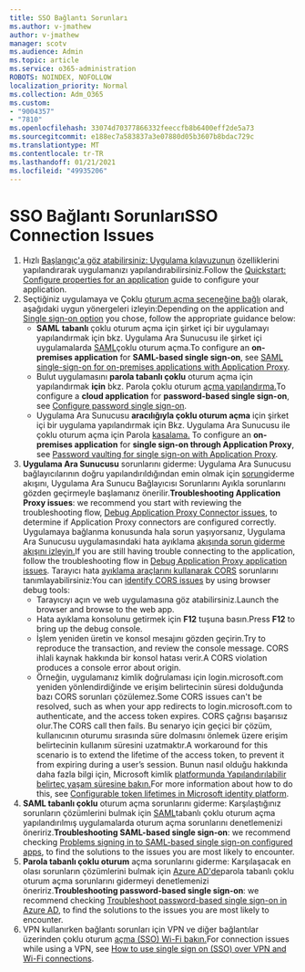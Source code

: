 ```yaml
---
title: SSO Bağlantı Sorunları
ms.author: v-jmathew
author: v-jmathew
manager: scotv
ms.audience: Admin
ms.topic: article
ms.service: o365-administration
ROBOTS: NOINDEX, NOFOLLOW
localization_priority: Normal
ms.collection: Adm_O365
ms.custom:
- "9004357"
- "7810"
ms.openlocfilehash: 33074d70377866332feeccfb8b6400eff2de5a73
ms.sourcegitcommit: e188ec7a583837a3e07880d05b3607b8bdac729c
ms.translationtype: MT
ms.contentlocale: tr-TR
ms.lasthandoff: 01/21/2021
ms.locfileid: "49935206"
---
```

# <a name="sso-connection-issues"></a><span data-ttu-id="9c3dc-102">SSO Bağlantı Sorunları</span><span class="sxs-lookup"><span data-stu-id="9c3dc-102">SSO Connection Issues</span></span>

1. <span data-ttu-id="9c3dc-103">Hızlı [Başlangıç'a göz atabilirsiniz: Uygulama kılavuzunun](https://docs.microsoft.com/azure/active-directory/manage-apps/add-application-portal-configure) özelliklerini yapılandırarak uygulamanızı yapılandırabilirsiniz.</span><span class="sxs-lookup"><span data-stu-id="9c3dc-103">Follow the [Quickstart: Configure properties for an application](https://docs.microsoft.com/azure/active-directory/manage-apps/add-application-portal-configure) guide to configure your application.</span></span>
2. <span data-ttu-id="9c3dc-104">Seçtiğiniz uygulamaya ve Çoklu [oturum açma seçeneğine bağlı](https://docs.microsoft.com/azure/active-directory/manage-apps/sso-options) olarak, aşağıdaki uygun yönergeleri izleyin:</span><span class="sxs-lookup"><span data-stu-id="9c3dc-104">Depending on the application and [Single sign-on option](https://docs.microsoft.com/azure/active-directory/manage-apps/sso-options) you chose, follow the appropriate guidance below:</span></span>
    - <span data-ttu-id="9c3dc-105">**SAML** **tabanlı** çoklu oturum açma için şirket içi bir uygulamayı yapılandırmak için bkz. Uygulama Ara Sunucusu ile şirket içi uygulamalarda [SAML](https://docs.microsoft.com/azure/active-directory/manage-apps/application-proxy-configure-single-sign-on-on-premises-apps)çoklu oturum açma.</span><span class="sxs-lookup"><span data-stu-id="9c3dc-105">To configure an **on-premises application** for **SAML-based single sign-on**, see [SAML single-sign-on for on-premises applications with Application Proxy](https://docs.microsoft.com/azure/active-directory/manage-apps/application-proxy-configure-single-sign-on-on-premises-apps).</span></span>
    - <span data-ttu-id="9c3dc-106">Bulut uygulamasını **parola tabanlı çoklu** oturum açma için yapılandırmak **için** bkz. Parola çoklu oturum [açma yapılandırma.](https://docs.microsoft.com/azure/active-directory/manage-apps/configure-password-single-sign-on-non-gallery-applications)</span><span class="sxs-lookup"><span data-stu-id="9c3dc-106">To configure a **cloud application** for **password-based single sign-on**, see  [Configure password single sign-on](https://docs.microsoft.com/azure/active-directory/manage-apps/configure-password-single-sign-on-non-gallery-applications).</span></span>
    - <span data-ttu-id="9c3dc-107">Uygulama Ara Sunucusu **aracılığıyla çoklu oturum açma** için şirket içi bir uygulama yapılandırmak için Bkz. Uygulama Ara Sunucusu ile çoklu oturum açma için Parola [kasalama.](https://docs.microsoft.com/azure/active-directory/manage-apps/application-proxy-configure-single-sign-on-password-vaulting) </span><span class="sxs-lookup"><span data-stu-id="9c3dc-107">To configure an **on-premises application** for **single sign-on through Application Proxy**, see [Password vaulting for single sign-on with Application Proxy](https://docs.microsoft.com/azure/active-directory/manage-apps/application-proxy-configure-single-sign-on-password-vaulting).</span></span>
3. <span data-ttu-id="9c3dc-108">**Uygulama Ara Sunucusu** sorunlarını giderme: Uygulama Ara Sunucusu bağlayıcılarının doğru yapılandırıldığından emin olmak için [sorun](https://docs.microsoft.com/azure/active-directory/manage-apps/application-proxy-debug-connectors)giderme akışını, Uygulama Ara Sunucu Bağlayıcısı Sorunlarını Ayıkla sorunlarını gözden geçirmeyle başlamanız önerilir.</span><span class="sxs-lookup"><span data-stu-id="9c3dc-108">**Troubleshooting Application Proxy issues**: we recommend you start with reviewing the troubleshooting flow, [Debug Application Proxy Connector issues](https://docs.microsoft.com/azure/active-directory/manage-apps/application-proxy-debug-connectors), to determine if Application Proxy connectors are configured correctly.</span></span> <span data-ttu-id="9c3dc-109">Uygulamaya bağlanma konusunda hala sorun yaşıyorsanız, Uygulama Ara Sunucusu uygulamasındaki hata ayıklama [akışında sorun giderme akışını izleyin.](https://docs.microsoft.com/azure/active-directory/manage-apps/application-proxy-debug-apps)</span><span class="sxs-lookup"><span data-stu-id="9c3dc-109">If you are still having trouble connecting to the application, follow the troubleshooting flow in [Debug Application Proxy application issues](https://docs.microsoft.com/azure/active-directory/manage-apps/application-proxy-debug-apps).</span></span> <span data-ttu-id="9c3dc-110">Tarayıcı hata [ayıklama araçlarını kullanarak CORS](https://docs.microsoft.com/azure/active-directory/manage-apps/application-proxy-understand-cors-issues#understand-and-identify-cors-issues) sorunlarını tanımlayabilirsiniz:</span><span class="sxs-lookup"><span data-stu-id="9c3dc-110">You can [identify CORS issues](https://docs.microsoft.com/azure/active-directory/manage-apps/application-proxy-understand-cors-issues#understand-and-identify-cors-issues) by using browser debug tools:</span></span>
    - <span data-ttu-id="9c3dc-111">Tarayıcıyı açın ve web uygulamasına göz atabilirsiniz.</span><span class="sxs-lookup"><span data-stu-id="9c3dc-111">Launch the browser and browse to the web app.</span></span>
    - <span data-ttu-id="9c3dc-112">Hata ayıklama konsolunu getirmek için **F12** tuşuna basın.</span><span class="sxs-lookup"><span data-stu-id="9c3dc-112">Press **F12** to bring up the debug console.</span></span>
    - <span data-ttu-id="9c3dc-113">İşlem yeniden üretin ve konsol mesajını gözden geçirin.</span><span class="sxs-lookup"><span data-stu-id="9c3dc-113">Try to reproduce the transaction, and review the console message.</span></span> <span data-ttu-id="9c3dc-114">CORS ihlali kaynak hakkında bir konsol hatası verir.</span><span class="sxs-lookup"><span data-stu-id="9c3dc-114">A CORS violation produces a console error about origin.</span></span>
    - <span data-ttu-id="9c3dc-115">Örneğin, uygulamanız kimlik doğrulaması için login.microsoft.com yeniden yönlendirdiğinde ve erişim belirtecinin süresi dolduğunda bazı CORS sorunları çözülemez.</span><span class="sxs-lookup"><span data-stu-id="9c3dc-115">Some CORS issues can't be resolved, such as when your app redirects to login.microsoft.com to authenticate, and the access token expires.</span></span> <span data-ttu-id="9c3dc-116">CORS çağrısı başarısız olur.</span><span class="sxs-lookup"><span data-stu-id="9c3dc-116">The CORS call then fails.</span></span> <span data-ttu-id="9c3dc-117">Bu senaryo için geçici bir çözüm, kullanıcının oturumu sırasında süre dolmasını önlemek üzere erişim belirtecinin kullanım süresini uzatmaktır.</span><span class="sxs-lookup"><span data-stu-id="9c3dc-117">A workaround for this scenario is to extend the lifetime of the access token, to prevent it from expiring during a user’s session.</span></span> <span data-ttu-id="9c3dc-118">Bunun nasıl olduğu hakkında daha fazla bilgi için, Microsoft kimlik [platformunda Yapılandırılabilir belirteç yaşam süresine bakın.](https://docs.microsoft.com/azure/active-directory/develop/active-directory-configurable-token-lifetimes)</span><span class="sxs-lookup"><span data-stu-id="9c3dc-118">For more information about how to do this, see [Configurable token lifetimes in Microsoft identity platform](https://docs.microsoft.com/azure/active-directory/develop/active-directory-configurable-token-lifetimes).</span></span>
4. <span data-ttu-id="9c3dc-119">**SAML tabanlı çoklu** oturum açma sorunlarını giderme: Karşılaştığınız sorunların çözümlerini bulmak için [SAML](https://docs.microsoft.com/azure/active-directory/manage-apps/application-sign-in-problem-federated-sso-gallery)tabanlı çoklu oturum açma yapılandırılmış uygulamalarda oturum açma sorunlarını denetlemenizi öneririz.</span><span class="sxs-lookup"><span data-stu-id="9c3dc-119">**Troubleshooting SAML-based single sign-on**: we recommend checking [Problems signing in to SAML-based single sign-on configured apps](https://docs.microsoft.com/azure/active-directory/manage-apps/application-sign-in-problem-federated-sso-gallery), to find the solutions to the issues you are most likely to encounter.</span></span>
5. <span data-ttu-id="9c3dc-120">**Parola tabanlı çoklu oturum** açma sorunlarını giderme: Karşılaşacak en olası sorunların çözümlerini bulmak için [Azure AD'de](https://docs.microsoft.com/azure/active-directory/manage-apps/troubleshoot-password-based-sso)parola tabanlı çoklu oturum açma sorunlarını gidermeyi denetlemenizi öneririz.</span><span class="sxs-lookup"><span data-stu-id="9c3dc-120">**Troubleshooting password-based single sign-on**: we recommend checking [Troubleshoot password-based single sign-on in Azure AD](https://docs.microsoft.com/azure/active-directory/manage-apps/troubleshoot-password-based-sso), to find the solutions to the issues you are most likely to encounter.</span></span>
6. <span data-ttu-id="9c3dc-121">VPN kullanırken bağlantı sorunları için VPN ve diğer bağlantılar üzerinden çoklu oturum [açma (SSO) Wi-Fi bakın.](https://docs.microsoft.com/windows/security/identity-protection/vpn/how-to-use-single-sign-on-sso-over-vpn-and-wi-fi-connections)</span><span class="sxs-lookup"><span data-stu-id="9c3dc-121">For connection issues while using a VPN, see [How to use single sign on (SSO) over VPN and Wi-Fi connections](https://docs.microsoft.com/windows/security/identity-protection/vpn/how-to-use-single-sign-on-sso-over-vpn-and-wi-fi-connections).</span></span>
